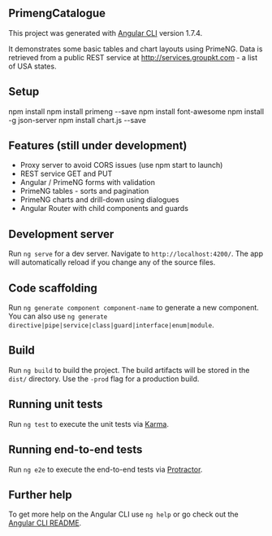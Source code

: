 ## PrimengCatalogue

This project was generated with [Angular CLI](https://github.com/angular/angular-cli) version 1.7.4.

It demonstrates some basic tables and chart layouts using PrimeNG.  Data is retrieved from a public REST service at http://services.groupkt.com - a list of USA states.

## Setup

npm install 
npm install primeng --save
npm install font-awesome
npm install -g json-server
npm install chart.js --save

## Features (still under development)

* Proxy server to avoid CORS issues (use npm start to launch)
* REST service GET and PUT
* Angular / PrimeNG forms with validation
* PrimeNG tables - sorts and pagination
* PrimeNG charts and drill-down using dialogues
* Angular Router with child components and guards


## Development server

Run `ng serve` for a dev server. Navigate to `http://localhost:4200/`. The app will automatically reload if you change any of the source files.

## Code scaffolding

Run `ng generate component component-name` to generate a new component. You can also use `ng generate directive|pipe|service|class|guard|interface|enum|module`.

## Build

Run `ng build` to build the project. The build artifacts will be stored in the `dist/` directory. Use the `-prod` flag for a production build.

## Running unit tests

Run `ng test` to execute the unit tests via [Karma](https://karma-runner.github.io).

## Running end-to-end tests

Run `ng e2e` to execute the end-to-end tests via [Protractor](http://www.protractortest.org/).

## Further help

To get more help on the Angular CLI use `ng help` or go check out the [Angular CLI README](https://github.com/angular/angular-cli/blob/master/README.md).
